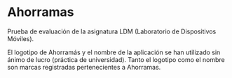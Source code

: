 # Ahorramas
Prueba de evaluación de la asignatura LDM (Laboratorio de Dispositivos Móviles).

El logotipo de Ahorramás y el nombre de la aplicación se han utilizado sin ánimo de lucro (práctica de universidad). Tanto el logotipo como el nombre son marcas registradas pertenecientes a Ahorramas.
